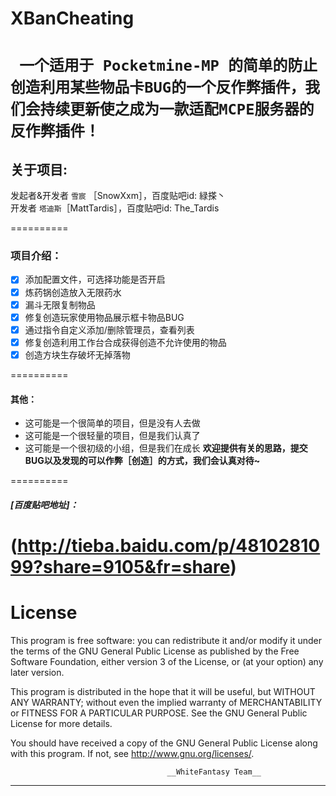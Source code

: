 # XBanCheating
` 一个适用于 Pocketmine-MP 的简单的防止创造利用某些物品卡BUG的一个反作弊插件，我们会持续更新使之成为一款适配MCPE服务器的反作弊插件！`  
=========  

## **关于项目**:

发起者&开发者 `雪宸`    ［SnowXxm］，百度贴吧id: 緑搽丶  
开发者 `塔迪斯`［MattTardis］，百度贴吧id: The_Tardis  

==========

### **项目介绍**：  
- [x] 添加配置文件，可选择功能是否开启  
- [x] 炼药锅创造放入无限药水  
- [x] 漏斗无限复制物品  
- [x] 修复创造玩家使用物品展示框卡物品BUG  
- [x] 通过指令自定义添加/删除管理员，查看列表  
- [x] 修复创造利用工作台合成获得创造不允许使用的物品  
- [x] 创造方块生存破坏无掉落物

==========  

#### **其他**：  
* 这可能是一个很简单的项目，但是没有人去做  
* 这可能是一个很轻量的项目，但是我们认真了  
* 这可能是一个很初级的小组，但是我们在成长
**欢迎提供有关的思路，提交BUG以及发现的可以作弊［创造］的方式，我们会认真对待~**

==========

##### [百度贴吧地址]：  
 (http://tieba.baidu.com/p/4810281099?share=9105&fr=share) 
==========

# **License**
This program is free software: you can redistribute it and/or modify
it under the terms of the GNU General Public License as published by
the Free Software Foundation, either version 3 of the License, or
(at your option) any later version.

This program is distributed in the hope that it will be useful,
but WITHOUT ANY WARRANTY; without even the implied warranty of
MERCHANTABILITY or FITNESS FOR A PARTICULAR PURPOSE.  See the
GNU General Public License for more details.

You should have received a copy of the GNU General Public License
along with this program.  If not, see <http://www.gnu.org/licenses/>.

                                       __WhiteFantasy Team__
__________
